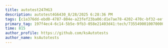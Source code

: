 ```yaml
---
title: autotest247HG3
description: autotest4G6430_8/28/2025 6:28:36 PM
tags: [c1a376dd-ebd0-4787-804e-a23fef23ba06:d1e7ae78-4202-470c-bf32-eef58f395288/9fa7ee94-dd61-4dcb-bd6f-d6fce4c53cf5]
primary_tag: 197f4ec4-6c14-5b5e-9fb3-058e21403d41:tech/73554900100700000996/67838200100800006287
time: 815
author_profile: https://github.com/ksAutotests
author_name: ksAutotests
---
```

